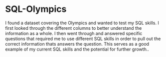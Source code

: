 # SQL-Olympics

I found a dataset covering the Olympics and wanted to test my SQL skills.
I first looked through the different columns to better understand the information as a whole. I then went through and answered specific questions that required me to use different SQL skills in order to pull out the correct information thats answers the question. This serves as a good example of my current SQL skills and the potential for further growth..
